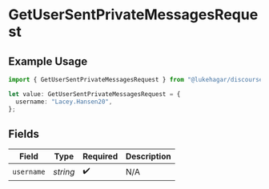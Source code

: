 # GetUserSentPrivateMessagesRequest

## Example Usage

```typescript
import { GetUserSentPrivateMessagesRequest } from "@lukehagar/discoursejs/sdk/models/operations";

let value: GetUserSentPrivateMessagesRequest = {
  username: "Lacey.Hansen20",
};
```

## Fields

| Field              | Type               | Required           | Description        |
| ------------------ | ------------------ | ------------------ | ------------------ |
| `username`         | *string*           | :heavy_check_mark: | N/A                |